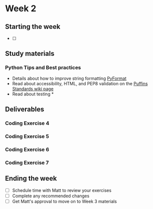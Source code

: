 # Week 2

## Starting the week
- [ ]

## Study materials
### Python Tips and Best practices
- Details about how to improve string formatting [PyFormat](https://pyformat.info/)
- Read about accessibility, HTML, and PEP8 validation on the [Puffins Standards wiki page](https://wikis.utexas.edu/x/AbFbCQ)
- Read about testing
    *

## Deliverables
### Coding Exercise 4

### Coding Exercise 5

### Coding Exercise 6

### Coding Exercise 7

## Ending the week
- [ ] Schedule time with Matt to review your exercises
- [ ] Complete any recommended changes
- [ ] Get Matt's approval to move on to Week 3 materials
